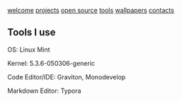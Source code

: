 [welcome](https://beangreen247.github.io/home/) [projects](https://beangreen247.github.io/projects/) [open source](https://beangreen247.github.io/open-source/) [tools](https://beangreen247.github.io/tools/) [wallpapers](https://beangreen247.github.io/wallpaper/) [contacts](https://beangreen247.github.io/contacts/)

## Tools I use

OS: Linux Mint

Kernel: 5.3.6-050306-generic

Code Editor/IDE: Graviton, Monodevelop

Markdown Editor: Typora
